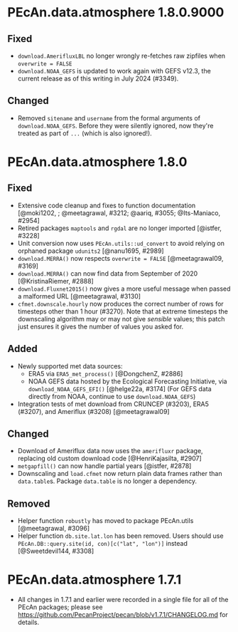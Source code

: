# PEcAn.data.atmosphere 1.8.0.9000

## Fixed

* `download.AmerifluxLBL` no longer wrongly re-fetches raw zipfiles when `overwrite = FALSE`
* `download.NOAA_GEFS` is updated to work again with GEFS v12.3,
	the current release as of this writing in July 2024 (#3349).

## Changed
* Removed `sitename` and `username` from the formal arguments of `download.NOAA_GEFS`.
	Before they were silently ignored, now they're treated as part of `...` (which is also ignored!).

# PEcAn.data.atmosphere 1.8.0

## Fixed

* Extensive code cleanup and fixes to function documentation [@moki1202, ; @meetagrawal, #3212; @aariq, #3055; @Its-Maniaco, #2954]
* Retired packages `maptools` and `rgdal` are no longer imported [@istfer, #3228]
* Unit conversion now uses `PEcAn.utils::ud_convert` to avoid relying on orphaned package `udunits2` [@nanu1695, #2989]
* `download.MERRA()` now respects `overwrite = FALSE` [@meetagrawal09, #3169]
* `download.MERRA()` can now find data from September of 2020 [@KristinaRiemer, #2888]
* `download.Fluxnet2015()` now gives a more useful message when passed a malformed URL [@meetagrawal, #3130]
* `cfmet.downscale.hourly` now produces the correct number of rows for timesteps other than 1 hour (#3270). Note that at extreme timesteps the downscaling algorithm may or may not give _sensible_ values; this patch just ensures it gives the number of values you asked for.

## Added

* Newly supported met data sources:
	- ERA5 via `ERA5_met_process()` [@DongchenZ, #2886]
	- NOAA GEFS data hosted by the Ecological Forecasting Initiative, via `download_NOAA_GEFS_EFI()` [@helge22a, #3174] (For GEFS data directly from NOAA, continue to use `download.NOAA_GEFS`)
* Integration tests of met download from CRUNCEP (#3203), ERA5 (#3207), and Ameriflux (#3208) [@meetagrawal09]

## Changed

* Download of Ameriflux data now uses the `amerifluxr` package, replacing old custom download code [@HenriKajasilta, #2907]
* `metgapfill()` can now handle partial years [@istfer, #2878]
* Downscaling and `load.cfmet` now return plain data frames rather than `data.table`s. Package `data.table` is no longer a dependency.

## Removed

*  Helper function `robustly` has moved to package PEcAn.utils [@meetagrawal, #3096]
*  Helper function `db.site.lat.lon` has been removed. Users should use `PEcAn.DB::query.site(id, con)[c("lat", "lon")]` instead [@Sweetdevil144, #3308]


# PEcAn.data.atmosphere 1.7.1

* All changes in 1.7.1 and earlier were recorded in a single file for all of the PEcAn packages; please see
https://github.com/PecanProject/pecan/blob/v1.7.1/CHANGELOG.md for details.
